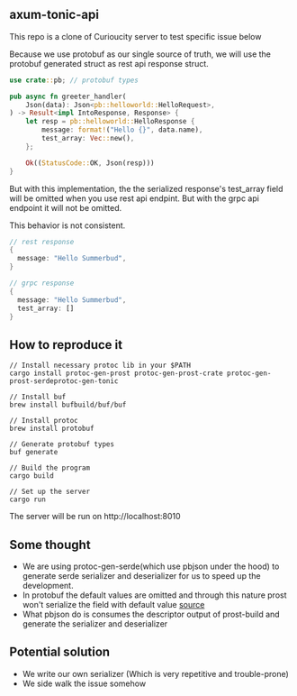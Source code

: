 ## axum-tonic-api

This repo is a clone of Curioucity server to test specific issue below

Because we use protobuf as our single source of truth, we will use the protobuf generated struct as rest api response struct.

```rust
use crate::pb; // protobuf types

pub async fn greeter_handler(
    Json(data): Json<pb::helloworld::HelloRequest>,
) -> Result<impl IntoResponse, Response> {
    let resp = pb::helloworld::HelloResponse {
        message: format!("Hello {}", data.name),
        test_array: Vec::new(),
    };

    Ok((StatusCode::OK, Json(resp)))
}
```

But with this implementation, the the serialized response's test_array field will be omitted when you use rest api endpint. But with the grpc api endpoint it will not be omitted.

This behavior is not consistent.

```rust
// rest response
{
  message: "Hello Summerbud",
}

// grpc response
{
  message: "Hello Summerbud",
  test_array: []
}

```

## How to reproduce it

```
// Install necessary protoc lib in your $PATH
cargo install protoc-gen-prost protoc-gen-prost-crate protoc-gen-prost-serdeprotoc-gen-tonic

// Install buf
brew install bufbuild/buf/buf

// Install protoc
brew install protobuf

// Generate protobuf types
buf generate

// Build the program
cargo build

// Set up the server
cargo run
```

The server will be run on http://localhost:8010

## Some thought

- We are using protoc-gen-serde(which use pbjson under the hood) to generate serde serializer and deserializer for us to speed up the development.
- In protobuf the default values are omitted and through this nature prost won't serialize the field with default value [source](https://discord.com/channels/500028886025895936/664895722121986061/784543806472192000)
- What pbjson do is consumes the descriptor output of prost-build and generate the serializer and deserializer

## Potential solution

- We write our own serializer (Which is very repetitive and trouble-prone)
- We side walk the issue somehow
